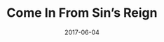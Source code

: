 ---
title: "Come In From Sin’s Reign"
speaker: "Barry Gin"
date: "2017-06-04"
sermonUrl: "//35.190.93.184/sermons/20170604_sunday_barry_gin_come_in_from_sin's_reign.mp3"
---